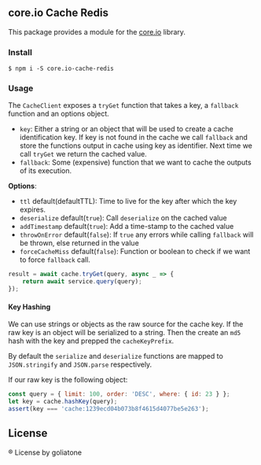 ## core.io Cache Redis

This package provides a module for the [core.io](https://npmjs.com/package/core.io) library.

### Install

```
$ npm i -S core.io-cache-redis
```

### Usage

The `CacheClient` exposes a `tryGet` function that takes a key, a `fallback` function and an options object.

* `key`: Either a string or an object that will be used to create a cache identification key. If key is not found in the cache we call `fallback` and store the functions output in cache using key as identifier. Next time we call `tryGet` we return the cached value.
* `fallback`: Some (expensive) function that we want to cache the outputs of its execution.

**Options**:
* `ttl` default(defaultTTL): Time to live for the key after which the key expires.
* `deserialize` default(`true`): Call `deserialize` on the cached value
* `addTimestamp` default(`true`): Add a time-stamp to the cached value
* `throwOnError` default(`false`): If `true` any errors while calling `fallback` will be thrown, else returned in the value
* `forceCacheMiss` default(`false`): Function or boolean to check if we want to force `fallback` call.


```js
result = await cache.tryGet(query, async _ => {
    return await service.query(query);
});
```


#### Key Hashing

We can use strings or objects as the raw source for the cache key. If the raw key is an object will be serialized to a string.
Then the create an `md5` hash with the key and prepped the `cacheKeyPrefix`.

By default the `serialize` and `deserialize` functions are mapped to `JSON.stringify` and `JSON.parse` respectively.

If our raw key is the following object:

```js
const query = { limit: 100, order: 'DESC', where: { id: 23 } };
let key = cache.hashKey(query);
assert(key === 'cache:1239ecd04b073b8f4615d4077be5e263');
```

## License

® License   by goliatone
